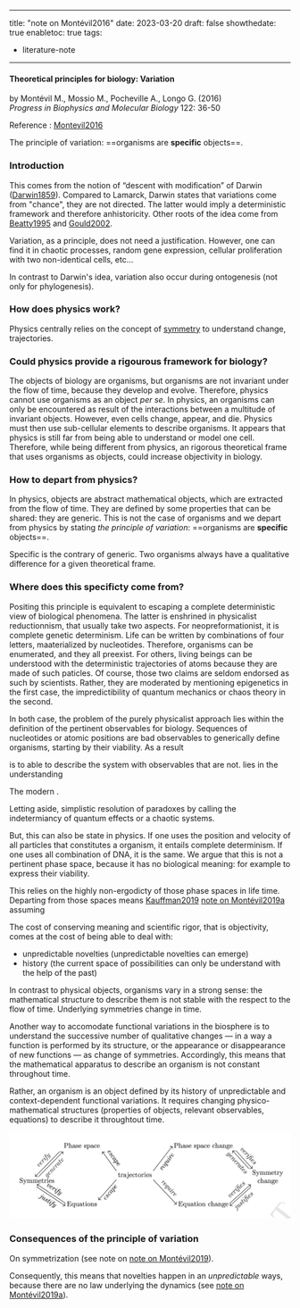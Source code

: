 

---
title: "note on Montévil2016"
date: 2023-03-20
draft: false
showthedate: true
enabletoc: true
tags:
- literature-note
---

#### **Theoretical principles for biology: Variation**     
by Montévil M., Mossio M., Pocheville A., Longo G. (2016)         
*Progress in Biophysics and Molecular Biology* 122: 36-50    

Reference : [Montevil2016](reference/Montevil2016.md)

The principle of variation: ==organisms are **specific** objects==. 

### Introduction

This comes from the notion of “descent with modification” of Darwin ([Darwin1859](reference/Darwin1859.md)). Compared to Lamarck, Darwin states that variations come from "chance", they are not directed. The latter would imply a deterministic framework and therefore anhistoricity. Other roots of the idea come from [Beatty1995](reference/Beatty1995.md) and [Gould2002](reference/Gould2002.md).

Variation, as a principle, does not need a justification. However, one can find it in chaotic processes, random gene expression, cellular proliferation with two non-identical cells, etc...

In contrast to Darwin's idea, variation also occur during ontogenesis (not only for phylogenesis). 

### How does physics work? 

Physics centrally relies on the concept of [symmetry](concept/symmetry.md) to understand change, trajectories.

### Could physics provide a rigourous framework for biology? 

The objects of biology are organisms, but organisms are not invariant under the flow of time, because they develop and evolve. Therefore, physics cannot use organisms as an object *per se*. In physics, an organisms can only be encountered as result of the interactions between a multitude of invariant objects. However, even cells change, appear, and die. Physics must then use sub-cellular elements to describe organisms. It appears that physics is still far from being able to understand or model one cell. Therefore, while being different from physics, an rigorous theoretical frame that uses organisms as objects, could increase objectivity in biology. 

### How to depart from physics?

In physics, objects are abstract mathematical objects, which are extracted from the flow of time. They are defined by some properties that can be shared: they are generic. This is not the case of organisms and we depart from physics by stating *the principle of variation*: ==organisms are **specific** objects==. 

Specific is the contrary of generic. Two organisms always have a qualitative difference for a given theoretical frame. 

### Where does this specificty come from?

Positing this principle is equivalent to escaping a complete deterministic view of biological phenomena. The latter is enshrined in physicalist reductionnism, that usually take two aspects. For neopreformationist, it is complete genetic determinism. Life can be written by combinations of four letters, maaterialized by nucleotides. Therefore, organisms can be enumerated, and they all preexist. For others, living beings can be understood with the deterministic trajectories of atoms because they are made of such paticles. Of course, those two claims are seldom endorsed as such by scientists. Rather, they are moderated by mentioning epigenetics in the first case, the impredictibility of quantum mechanics or chaos theory in the second. 

In both case, the problem of the purely physicalist approach lies within the definition of the pertinent observables for biology. Sequences of nucleotides or atomic positions are bad observables to generically define organisms, starting by their viability. As a result


is to able to describe the system with observables that are not. 
lies in the understanding

The modern . 

Letting aside, simplistic resolution of paradoxes by calling the indetermiancy of quantum effects or a chaotic systems. 

But, this can also be state in physics. If one uses the position and velocity of all particles that constitutes a organism, it entails complete determinism. If one uses all combination of DNA, it is the same. We argue that this is not a pertinent phase space, because it has no biological meaning: for example to express their viability.

This relies on the highly non-ergodicty of those phase spaces in life time. Departing from those spaces means [Kauffman2019](reference/Kauffman2019.md) [note on Montévil2019a](note/note%20on%20Montévil2019a.md) assuming 




The cost of conserving meaning and scientific rigor, that is objectivity, comes at the cost of being able to deal with: 
- unpredictable novelties (unpredictable novelties can emerge)
- history (the current space of possibilities can only be understand with the help of the past)


In contrast to physical objects, organisms vary in a strong sense: the mathematical structure to describe them is not stable with the respect to the flow of time. Underlying symmetries change in time. 


Another way to accomodate functional variations in the biosphere is to understand the successive number of qualitative changes — in a way a function is performed by its structure, or the appearance or disappearance of new functions — as change of symmetries. Accordingly, this means that the mathematical apparatus to describe an organism is not constant throughout time. 


 Rather, an organism is an object defined by its history of unpredictable and context-dependent functional variations. It requires changing physico-mathematical structures (properties of objects, relevant observables, equations) to describe it throughtout time. 


![](images/Pasted%20image%2020230320184008.png)


### Consequences of the principle of variation

On symmetrization (see note on [note on Montévil2019](note/note%20on%20Montévil2019.md)). 

Consequently, this means that novelties happen in an *unpredictable* ways, because there are no law underlying the dynamics (see [note on Montévil2019a](note/note%20on%20Montévil2019a.md)). 



